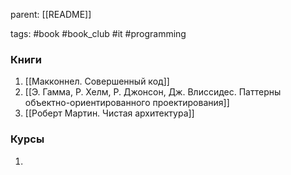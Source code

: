 parent: [[README]]

tags: #book #book_club #it #programming

### Книги

1. [[Макконнел. Совершенный код]]
2. [[Э. Гамма, Р. Хелм, Р. Джонсон, Дж. Влиссидес. Паттерны объектно-ориентированного проектирования]]
3. [[Роберт Мартин. Чистая архитектура]]

### Курсы

1. 